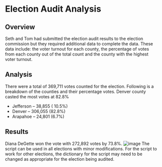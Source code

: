 # Election Audit Analysis
## Overview
Seth and Tom had submitted the election audit results to the election commission but they required additional data to complete the data. These data include: the voter turnout for each county, the percentage of votes from each county out of the total count and the county with the highest voter turnout.

## Analysis
There were a total of 369,711 votes counted for the election. Following is a breakdown of the counties and their percentage votes. Denver county casted the most votes at 82.8%
 - Jefferson – 38,855 ( 10.5%)
 - Denver – 306,055 (82.8%)
 - Arapahoe – 24,801 (6.7%)


## Results
Diana DeGette won the vote with 272,892 votes by 73.8%. 
![image](https://user-images.githubusercontent.com/98790082/155923016-4848b5cf-0d41-43d6-b221-6c4c0f23dc9b.png)
 The script can be used in all elections with minor modifications. For the script to work for other elections, the dictionary for the script may need to be changed as appropriate for the election being audited.
